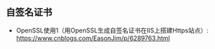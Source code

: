 ## 自签名证书

- OpenSSL使用1（用OpenSSL生成自签名证书在IIS上搭建Https站点）: https://www.cnblogs.com/EasonJim/p/6289763.html

